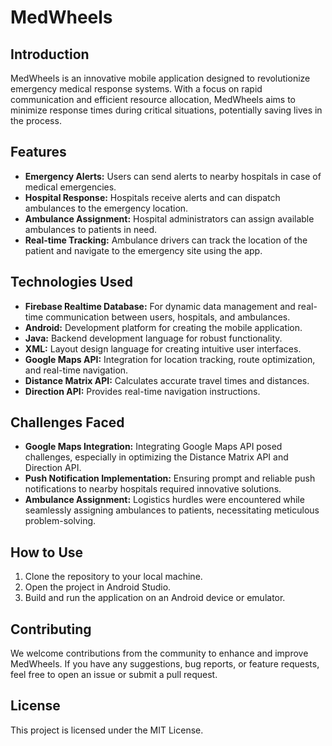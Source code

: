 # MedWheels

## Introduction

MedWheels is an innovative mobile application designed to revolutionize emergency medical response systems. With a focus on rapid communication and efficient resource allocation, MedWheels aims to minimize response times during critical situations, potentially saving lives in the process.

## Features

- **Emergency Alerts:** Users can send alerts to nearby hospitals in case of medical emergencies.
- **Hospital Response:** Hospitals receive alerts and can dispatch ambulances to the emergency location.
- **Ambulance Assignment:** Hospital administrators can assign available ambulances to patients in need.
- **Real-time Tracking:** Ambulance drivers can track the location of the patient and navigate to the emergency site using the app.

## Technologies Used

- **Firebase Realtime Database:** For dynamic data management and real-time communication between users, hospitals, and ambulances.
- **Android:** Development platform for creating the mobile application.
- **Java:** Backend development language for robust functionality.
- **XML:** Layout design language for creating intuitive user interfaces.
- **Google Maps API:** Integration for location tracking, route optimization, and real-time navigation.
 - **Distance Matrix API:** Calculates accurate travel times and distances.
 - **Direction API:** Provides real-time navigation instructions.

## Challenges Faced

- **Google Maps Integration:** Integrating Google Maps API posed challenges, especially in optimizing the Distance Matrix API and Direction API.
- **Push Notification Implementation:** Ensuring prompt and reliable push notifications to nearby hospitals required innovative solutions.
- **Ambulance Assignment:** Logistics hurdles were encountered while seamlessly assigning ambulances to patients, necessitating meticulous problem-solving.

## How to Use

1. Clone the repository to your local machine.
2. Open the project in Android Studio.
3. Build and run the application on an Android device or emulator.

## Contributing

We welcome contributions from the community to enhance and improve MedWheels. If you have any suggestions, bug reports, or feature requests, feel free to open an issue or submit a pull request.

## License

This project is licensed under the MIT License.
